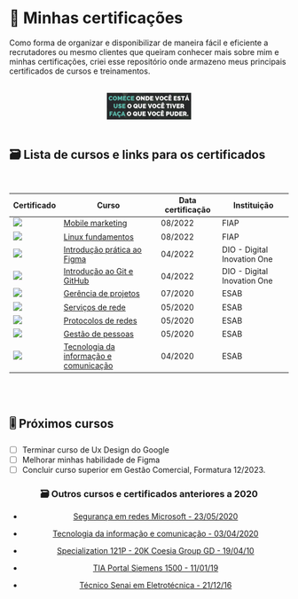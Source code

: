 # 📃 Minhas certificações 

Como forma de organizar e disponibilizar de maneira fácil e eficiente a recrutadores ou mesmo clientes que queiram conhecer mais sobre mim e minhas certificações, criei esse repositório onde armazeno meus principais certificados de cursos e treinamentos.

 <br>
 
<div align="center">
 
<img src="certificates/frase.png" width="30%"/> 
</div>

 <br>

## 🗃️ Lista de cursos e links para os certificados

 <br>
 
| Certificado                          | Curso                         | Data certificação | Instituição       |
| ------------------------------------ | ----------------------------- | ----------------- | ----------------- |
| <a href="certificates/21-07-22-mobile-marketing_951fe2575e68aeb34f141d6728802bd0.png"> <img src="https://banner2.cleanpng.com/20180125/bvw/kisspng-court-piece-gift-game-smartphone-gift-box-open-fly-out-of-the-phone-vector-5a697a82a452f9.4053813315168620826731.jpg" width="58px"/> </a> | [Mobile marketing](certificates/21-07-22-mobile-marketing_951fe2575e68aeb34f141d6728802bd0.png)                                                                                                  | 08/2022     | FIAP                       |
| <a href="certificates/linux-fundamental-839dadd4bc998a0d53a605cd435b8cec.png"> <img src="https://cdn.worldvectorlogo.com/logos/linux-tux.svg" width="58px"/> </a> | [Linux fundamentos](certificates/linux-fundamental-839dadd4bc998a0d53a605cd435b8cec.png)                                                                                                  | 08/2022     | FIAP                       |
| <a href="certificates/19-04-22-Introdu%C3%A7%C3%A3o%20pr%C3%A1tica%20ao%20Figma.pdf"> <img src="https://cdn.worldvectorlogo.com/logos/figma-1.svg" width="38px"/> </a> | [Introdução prática ao Figma](certificates/19-04-22-Introdu%C3%A7%C3%A3o%20pr%C3%A1tica%20ao%20Figma.pdf)                                                                                | 04/2022     | DIO - Digital Inovation One|
| <a href="certificates/16-04-22-Introdu%C3%A7%C3%A3o%20ao%20Git%20e%20GitHub.pdf"> <img src="https://cdn.worldvectorlogo.com/logos/git.svg" width="98px"/> </a> | [Introdução ao Git e GitHub](certificates/16-04-22-Introdu%C3%A7%C3%A3o%20ao%20Git%20e%20GitHub.pdf)                                                                                      | 04/2022     | DIO - Digital Inovation One|
| <a href="certificates/15-07-20-Certificado%20Gerencia%20de%20projetos.pdf"> <img src="https://esab.edu.br/wp-content/uploads/2020/06/logo-esab03.png" width="98px"/> </a> | [Gerência de projetos](certificates/15-07-20-Certificado%20Gerencia%20de%20projetos.pdf)                                                                                                                    | 07/2020     | ESAB                       |
| <a href="certificates/26-05-20-Certificado%20Servi%C3%A7os%20de%20rede.pdf"> <img src="https://cdn.worldvectorlogo.com/logos/oracle-6.svg" width="98px"/> </a> | [Serviços de rede](certificates/26-05-20-Certificado%20Servi%C3%A7os%20de%20rede.pdf)                                                                                                                      | 05/2020     | ESAB                       |
| <a href="certificates/23-05-20-Certificado%20Protocolos%20de%20redes.pdf"> <img src="https://cdn-icons-png.flaticon.com/512/955/955001.png" width="48px"/> </a> | [Protocolos de redes](certificates/23-05-20-Certificado%20Protocolos%20de%20redes.pdf)                                                                                                      | 05/2020     | ESAB                       |
| <a href="certificates/17-05-20-Certificado%20Gest%C3%A3o%20de%20pessoas.pdf"> <img src="https://esab.edu.br/wp-content/uploads/2020/06/logo-esab03.png" width="98px"/> </a> | [Gestão de pessoas](certificates/17-05-20-Certificado%20Gest%C3%A3o%20de%20pessoas.pdf)                                                                                                      | 05/2020     | ESAB                       |
| <a href="certificates/03-04-20-Tecnologia%20da%20informacao%20e%20comunicacao.pdf"> <img src="https://www7.fiemg.com.br/Cms_Data/Sites/SistemaFiemg/Sites/Senai/Themes/senai/img/logo.png" width="98px"/> </a> | [Tecnologia da informação e comunicação](certificates/03-04-20-Tecnologia%20da%20informacao%20e%20comunicacao.pdf)                                                                                                      | 04/2020     | ESAB                       |

 <br>
  <br>


## 🎚️ Próximos cursos
- [ ] Terminar curso de Ux Design do Google
- [ ] Melhorar minhas habilidade de Figma
- [ ] Concluir curso superior em Gestão Comercial, Formatura 12/2023.
  
<div align="center">

### 🗃️ Outros cursos e certificados anteriores a 2020

- [Segurança em redes Microsoft - 23/05/2020](certificates/23-05-20-Certificado%20Seguran%C3%A7a%20em%20redes%20Microsoft.pdf)

- [Tecnologia da informação e comunicação - 03/04/2020](certificates/03-04-20-Tecnologia%20da%20informacao%20e%20comunicacao.pdf) 

- [Specialization 121P - 20K Coesia Group GD - 19/04/10](certificates/19-04-19-Specialist-121P-20K.pdf)

- [TIA Portal Siemens 1500 - 11/01/19](certificates/11-01-19-Certificado%20Orkan%20CLP%20Siemens%201500.pdf)

- [Técnico Senai em Eletrotécnica - 21/12/16](certificates/21-12-16-Tecnico%20Senai%20frente.pdf)

</div>

<br>

